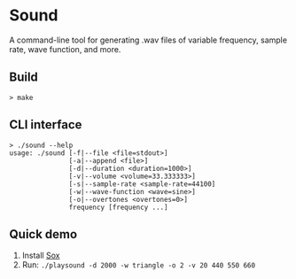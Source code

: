 # Sound
A command-line tool for generating .wav files of variable frequency, sample rate, wave function, and more.

## Build

```shell
> make
```

## CLI interface

```shell
> ./sound --help
usage: ./sound [-f|--file <file=stdout>]
               [-a|--append <file>]
               [-d|--duration <duration=1000>]
               [-v|--volume <volume=33.333333>]
               [-s|--sample-rate <sample-rate=44100]
               [-w|--wave-function <wave=sine>]
               [-o|--overtones <overtones=0>]
               frequency [frequency ...]
```

## Quick demo

1. Install [Sox](http://sox.sourceforge.net/)
2. Run: `./playsound -d 2000 -w triangle -o 2 -v 20 440 550 660`
